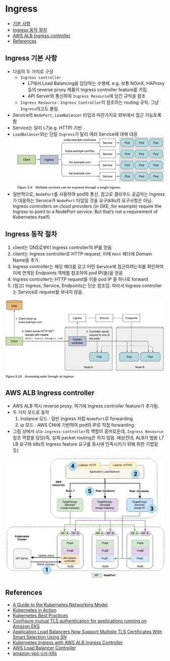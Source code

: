 # Ingress

- [기본 사항](#기본-사항)
- [Ingress 동작 절차](#ingress-동작-절차)
- [AWS ALB Ingress controller](#aws-alb-ingress-controller)
- [References](#references)

## Ingress 기본 사항

- 다음의 두 가지로 구성
  - `Ingress controller`
    - L7에서 Load Balancing을 담당하는 수행체. e.g. 보통 NGinX, HAProxy 등의 reverse proxy 제품이 Ingress controller feature를 가짐.
    - API Server와 통신하여 `Ingress Resource`에 담긴 규칙을 참조
  - `Ingress Resource` : `Ingress Controller`이 참조하는 routing 규칙. 그냥 `Ingress`라고도 불림.
- Service의 `NodePort`, `LoadBalancer` 타입과 마찬가지로 외부에서 접근 가능토록 함
- Service는 달리 L7(e.g. HTTP) 기반
- `LoadBalancer`와는 단일 `Ingress`가 달리 여러 Service에 대해 대응
  <img src="ingress-multi-service.png" width="700"/>
- 일반적으로, `NodePort`를 사용하여 pod와 통신. 참고로 클라우드 공급자는 Ingress가 대응하는 Service가 `NodePort` 타입일 것을 요구(k8s의 요구사항은 아님. Ingress controllers on cloud providers (in GKE, for example) require the Ingress to point to a NodePort service. But that’s not a requirement of Kubernetes itself)

## Ingress 동작 절차

  1. client는 DNS로부터 Ingress controller의 IP를 얻음
  2. client는 Ingress controller로 HTTP request, 이때 `Host` 해더에 Domain Name을 추가.
  3. Ingress controller는 해당 해더를 갖고 어떤 Service에 접근하려는지를 확인하여 이에 연계된 Endpoints 객체를 참조하여 pod IP(들)을 얻음
  4. Ingress controller는 HTTP request를 이들 pod IP 중 하나로 forward
  5. (참고) Ingress, Service, Endpoints는 단순 참조임. 따라서 Ingress controller는 Service로 request를 보내지 않음.
  <img src="ingress-access.png" width="700"/>

## AWS ALB Ingress controller

- AWS ALB 역시 reverse proxy. 여기에 Ingress controller feature가 추가됨.
- 두 가지 모드로 동작
  1. instance 모드 : 일반 Ingress 처럼 `NodePort`로 forwarding
  2. ip 모드 : AWS CNI에 기반하여 pod의 IP로 직접 forwarding
- 그림 상에서 `alb-ingress-controller`의 역할이 흥미로운데, `Ingress Resource` 참조 역할을 담당(즉, 실제 packet routing은 하지 않음. 예상컨데, ALB가 범용 L7 LB 요구와 k8s의 Ingress feature 요구를 동시에 만족시키기 위해 취한 기법일 듯)
<img src="ALB-ingress-controller.png" width="700"/>

## References

- [A Guide to the Kubernetes Networking Model](https://sookocheff.com/post/kubernetes/understanding-kubernetes-networking-model/)
- [Kubernetes in Action](https://www.manning.com/books/kubernetes-in-action)
- [Kubernetes Best Practices](https://www.oreilly.com/library/view/kubernetes-best-practices/9781492056461/)
- [Configure mutual TLS authentication for applications running on Amazon EKS](<https://docs.aws.amazon.com/prescriptive-guidance/latest/patterns/configure-mutual-tls-authentication-for-applications-running-on-amazon-eks.html>)
- [Application Load Balancers Now Support Multiple TLS Certificates With Smart Selection Using SN](https://aws.amazon.com/blogs/aws/new-application-load-balancer-sni/)
- [Kubernetes Ingress with AWS ALB Ingress Controller](https://aws.amazon.com/blogs/opensource/kubernetes-ingress-aws-alb-ingress-controller/)
- [AWS Load Balancer Controller](https://github.com/kubernetes-sigs/aws-load-balancer-controller)
- [amazon-vpc-cni-k8s](https://github.com/aws/amazon-vpc-cni-k8s)
